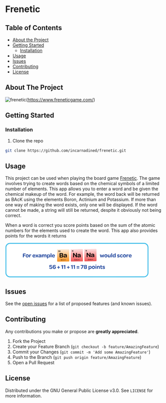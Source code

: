 # Frenetic
## Table of Contents

* [About the Project](#about-the-project)
* [Getting Started](#getting-started)
  * [Installation](#installation)
* [Usage](#usage)
* [Issues](#issues)
* [Contributing](#contributing)
* [License](#license)


## About The Project

![frenetic][frenetic-logo](https://www.freneticgame.com/)

## Getting Started

### Installation
 
1. Clone the repo
```sh
git clone https://github.com/incarnadined/frenetic.git
```

## Usage

This project can be used when playing the board game [Frenetic](https://freneticgame.com). The game involves trying to create words based on the chemical symbols of a limited number of elements. This app allows you to enter a word and be given the chemical makeup of the word. For example, the word back will be returned as BAcK using the elements Boron, Actinium and Potassium. If more than one way of making the word exists, only one will be displayed. If the word cannot be made, a string will still be returned, despite it obviously not being correct.

When a word is correct you score points based on the sum of the atomic numbers for the elements used to create the word. This app also provides points for the words it returns

![BaNaNa][banana]

## Issues

See the [open issues](https://github.com/incarnadined/frenetic/issues) for a list of proposed features (and known issues).


## Contributing

Any contributions you make or propose are **greatly appreciated**.

1. Fork the Project
2. Create your Feature Branch (`git checkout -b feature/AmazingFeature`)
3. Commit your Changes (`git commit -m 'Add some AmazingFeature'`)
4. Push to the Branch (`git push origin feature/AmazingFeature`)
5. Open a Pull Request


## License

Distributed under the GNU General Public License v3.0. See `LICENSE` for more information.

[frenetic-logo]: images/logo.png
[banana]: images/banana.png
